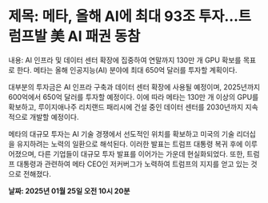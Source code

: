 # **제목: 메타, 올해 AI에 최대 93조 투자…트럼프발 美 AI 패권 동참**

  내용: AI 인프라 및 데이터 센터 확장에 집중하여 연말까지 130만 개 GPU 확보를 목표로 한다. 메타는 올해 인공지능(AI) 분야에 최대 650억 달러를 투자할 계획이다.

대부분의 투자금은 AI 인프라 구축과 데이터 센터 확장에 사용될 예정이며, 2025년까지 600억에서 650억 달러를 투자할 예정이다. 이에 따라 메타는 130만 개 이상의 GPU를 확보하고, 루이지애나주 리치랜드 패리시에 건설 중인 데이터 센터를 2030년까지 지속적으로 개발할 예정이다.

메타의 대규모 투자는 AI 기술 경쟁에서 선도적인 위치를 확보하고 미국의 기술 리더십을 유지하려는 노력의 일환으로 해석된다. 이러한 발표는 트럼프 대통령 복귀 후에 이루어졌으며, 다른 기업들이 대규모 투자 발표를 이어가는 가운데 현실화되었다. 또한, 트럼프 대통령과 관련하여 메타 CEO인 저커버그가 노력하여 트럼프의 지지를 얻고 있는 것으로 전해졌다.

  **날짜: 2025년 01월 25일 오전 10시 20분**